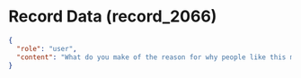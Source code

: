 # Record Data (record_2066)

```json
{
  "role": "user",
  "content": "What do you make of the reason for why people like this manager do that? "
}
```
